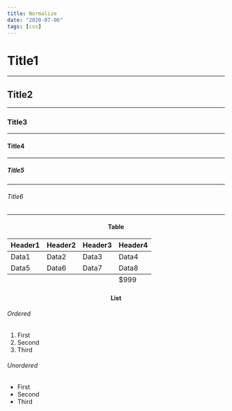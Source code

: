 ```yaml
---
title: Normalize
date: "2020-07-06"
tags: [css]
---
```


# Title1
--- 
## Title2
---
### Title3
---
#### Title4
---
##### Title5
---
###### Title6
---

<h4 style="text-align:center">Table</h4>

<table>
  <thead>
    <tr>
        <th>Header1</th>
        <th>Header2</th>
        <th>Header3</th>
        <th>Header4</th>
    </tr>
  </thead>
  <tbody>
    <tr>
        <td>Data1</td>
        <td>Data2</td>
        <td>Data3</td>
        <td>Data4</td>
    </tr>
    <tr>
        <td>Data5</td>
        <td>Data6</td>
        <td>Data7</td>
        <td>Data8</td>
    </tr>
  </tbody>
  <tfoot>
    <tr>
      <td></td>
      <td></td>
      <td></td>
      <td>$999</td>
    </tr>
  </tfoot>
</table>

<h4 style="text-align:center">List</h4>

###### Ordered
1. First
2. Second
3. Third

###### Unordered
- First
- Second
- Third



